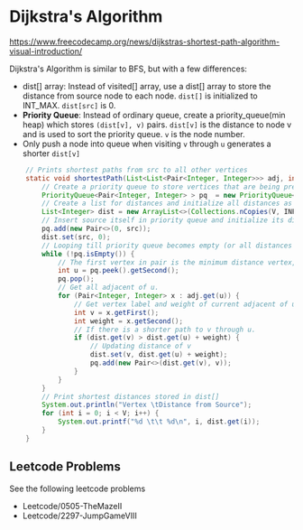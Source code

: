 # Dijkstra's Algorithm
https://www.freecodecamp.org/news/dijkstras-shortest-path-algorithm-visual-introduction/

Dijkstra's Algorithm is similar to BFS, but with a few differences:

- dist[] array: Instead of visited[] array, use a dist[] array to store the distance from source node to each node. `dist[]` is initialized to INT_MAX. `dist[src]` is 0.
- **Priority Queue**: Instead of ordinary queue, create a priority_queue(min heap) which stores `(dist[v], v)` pairs. `dist[v]` is the distance to node v and is used to sort the priority queue. `v` is the node number.
- Only push a node into queue when visiting `v` through `u` generates a shorter `dist[v]`

```java
    // Prints shortest paths from src to all other vertices
    static void shortestPath(List<List<Pair<Integer, Integer>>> adj, int V, int src) {
        // Create a priority queue to store vertices that are being preprocessed.
        PriorityQueue<Pair<Integer, Integer> > pq  = new PriorityQueue<>(Comparator.comparingInt(Pair::getFirst));
        // Create a list for distances and initialize all distances as infinite (INF)
        List<Integer> dist = new ArrayList<>(Collections.nCopies(V, INF));
        // Insert source itself in priority queue and initialize its distance as 0.
        pq.add(new Pair<>(0, src));
        dist.set(src, 0);
        // Looping till priority queue becomes empty (or all distances are not finalized)
        while (!pq.isEmpty()) {
            // The first vertex in pair is the minimum distance vertex, extract it from priority queue.
            int u = pq.peek().getSecond();
            pq.pop();
            // Get all adjacent of u.
            for (Pair<Integer, Integer> x : adj.get(u)) {
                // Get vertex label and weight of current adjacent of u.
                int v = x.getFirst();
                int weight = x.getSecond();
                // If there is a shorter path to v through u.
                if (dist.get(v) > dist.get(u) + weight) {
                    // Updating distance of v
                    dist.set(v, dist.get(u) + weight);
                    pq.add(new Pair<>(dist.get(v), v));
                }
            }
        }
        // Print shortest distances stored in dist[]
        System.out.println("Vertex \tDistance from Source");
        for (int i = 0; i < V; i++) {
            System.out.printf("%d \t\t %d\n", i, dist.get(i));
        }
    }
```

## Leetcode Problems
See the following leetcode problems

* Leetcode/0505-TheMazeII
* Leetcode/2297-JumpGameVIII